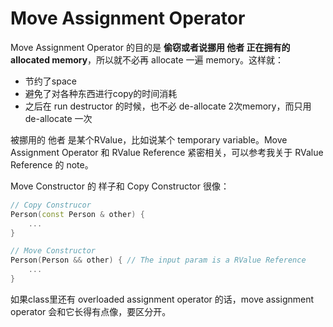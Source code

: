 # Move Assignment Operator

Move Assignment Operator 的目的是 **偷窃或者说挪用 他者 正在拥有的 allocated memory**，所以就不必再 allocate 一遍 memory。这样就：
* 节约了space
* 避免了对各种东西进行copy的时间消耗
* 之后在 run destructor 的时候，也不必 de-allocate 2次memory，而只用 de-allocate 一次

被挪用的 他者 是某个RValue，比如说某个 temporary variable。Move Assignment Operator 和 RValue Reference 紧密相关，可以参考我关于 RValue Reference 的 note。

Move Constructor 的 样子和 Copy Constructor 很像：
```cpp
// Copy Construcor
Person(const Person & other) {
    ...
}

// Move Constructor
Person(Person && other) { // The input param is a RValue Reference
    ...
}
```

如果class里还有 overloaded assignment operator 的话，move assignment operator 会和它长得有点像，要区分开。

